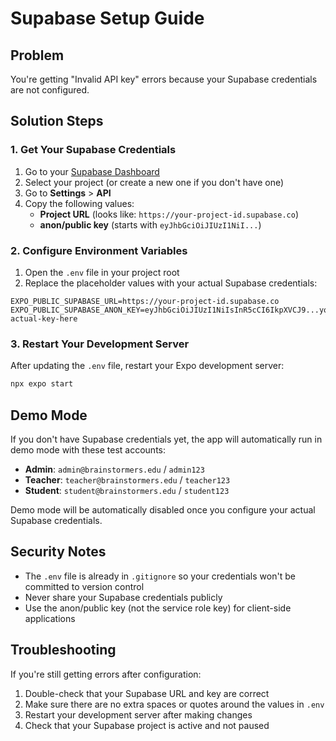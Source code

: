 # Supabase Setup Guide

## Problem

You're getting "Invalid API key" errors because your Supabase credentials are not configured.

## Solution Steps

### 1. Get Your Supabase Credentials

1. Go to your [Supabase Dashboard](https://app.supabase.com/)
2. Select your project (or create a new one if you don't have one)
3. Go to **Settings** > **API**
4. Copy the following values:
   - **Project URL** (looks like: `https://your-project-id.supabase.co`)
   - **anon/public key** (starts with `eyJhbGciOiJIUzI1NiI...`)

### 2. Configure Environment Variables

1. Open the `.env` file in your project root
2. Replace the placeholder values with your actual Supabase credentials:

```env
EXPO_PUBLIC_SUPABASE_URL=https://your-project-id.supabase.co
EXPO_PUBLIC_SUPABASE_ANON_KEY=eyJhbGciOiJIUzI1NiIsInR5cCI6IkpXVCJ9...your-actual-key-here
```

### 3. Restart Your Development Server

After updating the `.env` file, restart your Expo development server:

```bash
npx expo start
```

## Demo Mode

If you don't have Supabase credentials yet, the app will automatically run in demo mode with these test accounts:

- **Admin**: `admin@brainstormers.edu` / `admin123`
- **Teacher**: `teacher@brainstormers.edu` / `teacher123`
- **Student**: `student@brainstormers.edu` / `student123`

Demo mode will be automatically disabled once you configure your actual Supabase credentials.

## Security Notes

- The `.env` file is already in `.gitignore` so your credentials won't be committed to version control
- Never share your Supabase credentials publicly
- Use the anon/public key (not the service role key) for client-side applications

## Troubleshooting

If you're still getting errors after configuration:

1. Double-check that your Supabase URL and key are correct
2. Make sure there are no extra spaces or quotes around the values in `.env`
3. Restart your development server after making changes
4. Check that your Supabase project is active and not paused
